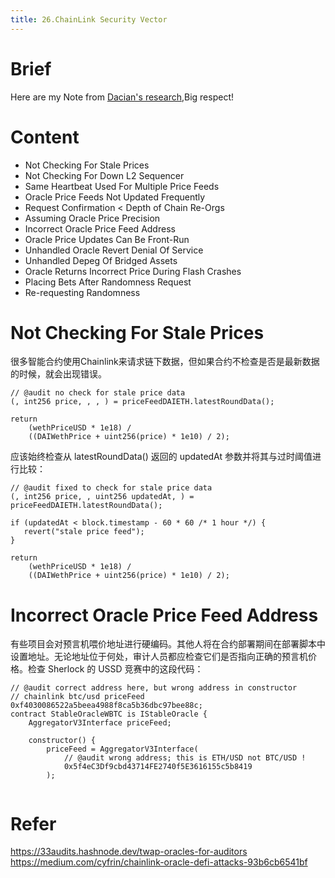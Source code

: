 ```yaml
---
title: 26.ChainLink Security Vector
---
```


# Brief
Here are my Note from [Dacian's research](https://medium.com/cyfrin/chainlink-oracle-defi-attacks-93b6cb6541bf),Big respect!

# Content
- Not Checking For Stale Prices
- Not Checking For Down L2 Sequencer
- Same Heartbeat Used For Multiple Price Feeds
- Oracle Price Feeds Not Updated Frequently
- Request Confirmation < Depth of Chain Re-Orgs
- Assuming Oracle Price Precision
- Incorrect Oracle Price Feed Address
- Oracle Price Updates Can Be Front-Run
- Unhandled Oracle Revert Denial Of Service
- Unhandled Depeg Of Bridged Assets
- Oracle Returns Incorrect Price During Flash Crashes
- Placing Bets After Randomness Request
- Re-requesting Randomness

# Not Checking For Stale Prices
很多智能合约使用Chainlink来请求链下数据，但如果合约不检查是否是最新数据的时候，就会出现错误。
```solidity
// @audit no check for stale price data
(, int256 price, , , ) = priceFeedDAIETH.latestRoundData();

return
    (wethPriceUSD * 1e18) /
    ((DAIWethPrice + uint256(price) * 1e10) / 2);
```
应该始终检查从 latestRoundData() 返回的 updatedAt 参数并将其与过时阈值进行比较：
```solidity
// @audit fixed to check for stale price data
(, int256 price, , uint256 updatedAt, ) = priceFeedDAIETH.latestRoundData();

if (updatedAt < block.timestamp - 60 * 60 /* 1 hour */) {
   revert("stale price feed");
}

return
    (wethPriceUSD * 1e18) /
    ((DAIWethPrice + uint256(price) * 1e10) / 2);
```

# Incorrect Oracle Price Feed Address
有些项目会对预言机喂价地址进行硬编码。其他人将在合约部署期间在部署脚本中设置地址。无论地址位于何处，审计人员都应检查它们是否指向正确的预言机价格。检查 Sherlock 的 USSD 竞赛中的这段代码：
```solidity
// @audit correct address here, but wrong address in constructor
// chainlink btc/usd priceFeed 0xf4030086522a5beea4988f8ca5b36dbc97bee88c;
contract StableOracleWBTC is IStableOracle {
    AggregatorV3Interface priceFeed;

    constructor() {
        priceFeed = AggregatorV3Interface(
            // @audit wrong address; this is ETH/USD not BTC/USD !
            0x5f4eC3Df9cbd43714FE2740f5E3616155c5b8419
        );
    
```
# Refer
https://33audits.hashnode.dev/twap-oracles-for-auditors
https://medium.com/cyfrin/chainlink-oracle-defi-attacks-93b6cb6541bf